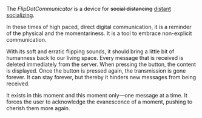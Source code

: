The *FlipDotCommunicator* is a device for ~~social distancing~~ [distant socializing](https://zirkus-zirkus.com/products/not-alone-bandana).

In these times of high paced, direct digital communication, it is a reminder of the physical and the momentariness. It is a tool to embrace non-explicit communication.

With its soft and erratic flipping sounds, it should bring a little bit of humanness back to our living space. Every message that is received is deleted immediately from the server. When pressing the button, the content is displayed. Once the button is pressed again, the transmission is gone forever. It can stay forever, but thereby it hinders new messages from being received.

It exists in this moment and this moment only—one message at a time. It forces the user to acknowledge the evanescence of a moment, pushing to cherish them more again.
